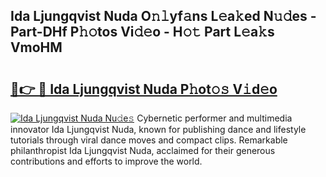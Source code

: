 ## Ida Ljungqvist Nuda O𝚗𝚕yf𝚊ns L𝚎a𝚔ed N𝚞𝚍es - Part-DHf P𝚑𝚘tos Vi𝚍𝚎o - H𝚘𝚝 Part L𝚎a𝚔s VmoHM

# <h2><a href="http://kf9lro5.oniu.top/?m=Ida+Ljungqvist+Nuda">🔗👉 🔴 Ida Ljungqvist Nuda P𝚑ot𝚘𝚜 V𝚒d𝚎o</a></h2>

[![Ida Ljungqvist Nuda Nu𝚍e𝚜](https://i.imgur.com/0qMVB7G.gif)](http://kf9lro5.oniu.top/?m=Ida+Ljungqvist+Nuda)
Cybernetic performer and multimedia innovator Ida Ljungqvist Nuda, known for publishing dance and lifestyle tutorials through viral dance moves and compact clips. Remarkable philanthropist Ida Ljungqvist Nuda, acclaimed for their generous contributions and efforts to improve the world.  
